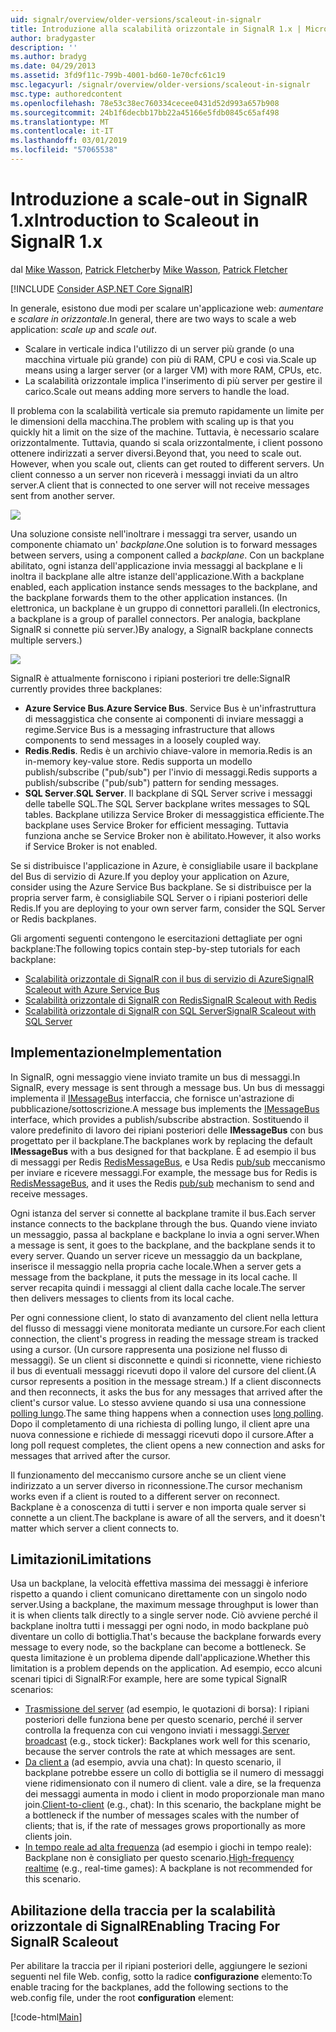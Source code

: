 ```yaml
---
uid: signalr/overview/older-versions/scaleout-in-signalr
title: Introduzione alla scalabilità orizzontale in SignalR 1.x | Microsoft Docs
author: bradygaster
description: ''
ms.author: bradyg
ms.date: 04/29/2013
ms.assetid: 3fd9f11c-799b-4001-bd60-1e70cfc61c19
msc.legacyurl: /signalr/overview/older-versions/scaleout-in-signalr
msc.type: authoredcontent
ms.openlocfilehash: 78e53c38ec760334cecee0431d52d993a657b908
ms.sourcegitcommit: 24b1f6decbb17bb22a45166e5fdb0845c65af498
ms.translationtype: MT
ms.contentlocale: it-IT
ms.lasthandoff: 03/01/2019
ms.locfileid: "57065538"
---
```

<a name="introduction-to-scaleout-in-signalr-1x"></a><span data-ttu-id="74402-102">Introduzione a scale-out in SignalR 1.x</span><span class="sxs-lookup"><span data-stu-id="74402-102">Introduction to Scaleout in SignalR 1.x</span></span>
====================
<span data-ttu-id="74402-103">dal [Mike Wasson](https://github.com/MikeWasson), [Patrick Fletcher](https://github.com/pfletcher)</span><span class="sxs-lookup"><span data-stu-id="74402-103">by [Mike Wasson](https://github.com/MikeWasson), [Patrick Fletcher](https://github.com/pfletcher)</span></span>

[!INCLUDE [Consider ASP.NET Core SignalR](~/includes/signalr/signalr-version-disambiguation.md)]

<span data-ttu-id="74402-104">In generale, esistono due modi per scalare un'applicazione web: *aumentare* e *scalare in orizzontale*.</span><span class="sxs-lookup"><span data-stu-id="74402-104">In general, there are two ways to scale a web application: *scale up* and *scale out*.</span></span>

- <span data-ttu-id="74402-105">Scalare in verticale indica l'utilizzo di un server più grande (o una macchina virtuale più grande) con più di RAM, CPU e così via.</span><span class="sxs-lookup"><span data-stu-id="74402-105">Scale up means using a larger server (or a larger VM) with more RAM, CPUs, etc.</span></span>
- <span data-ttu-id="74402-106">La scalabilità orizzontale implica l'inserimento di più server per gestire il carico.</span><span class="sxs-lookup"><span data-stu-id="74402-106">Scale out means adding more servers to handle the load.</span></span>

<span data-ttu-id="74402-107">Il problema con la scalabilità verticale sia premuto rapidamente un limite per le dimensioni della macchina.</span><span class="sxs-lookup"><span data-stu-id="74402-107">The problem with scaling up is that you quickly hit a limit on the size of the machine.</span></span> <span data-ttu-id="74402-108">Tuttavia, è necessario scalare orizzontalmente. Tuttavia, quando si scala orizzontalmente, i client possono ottenere indirizzati a server diversi.</span><span class="sxs-lookup"><span data-stu-id="74402-108">Beyond that, you need to scale out. However, when you scale out, clients can get routed to different servers.</span></span> <span data-ttu-id="74402-109">Un client connesso a un server non riceverà i messaggi inviati da un altro server.</span><span class="sxs-lookup"><span data-stu-id="74402-109">A client that is connected to one server will not receive messages sent from another server.</span></span>

![](scaleout-in-signalr/_static/image1.png)

<span data-ttu-id="74402-110">Una soluzione consiste nell'inoltrare i messaggi tra server, usando un componente chiamato un' *backplane*.</span><span class="sxs-lookup"><span data-stu-id="74402-110">One solution is to forward messages between servers, using a component called a *backplane*.</span></span> <span data-ttu-id="74402-111">Con un backplane abilitato, ogni istanza dell'applicazione invia messaggi al backplane e li inoltra il backplane alle altre istanze dell'applicazione.</span><span class="sxs-lookup"><span data-stu-id="74402-111">With a backplane enabled, each application instance sends messages to the backplane, and the backplane forwards them to the other application instances.</span></span> <span data-ttu-id="74402-112">(In elettronica, un backplane è un gruppo di connettori paralleli.</span><span class="sxs-lookup"><span data-stu-id="74402-112">(In electronics, a backplane is a group of parallel connectors.</span></span> <span data-ttu-id="74402-113">Per analogia, backplane SignalR si connette più server.)</span><span class="sxs-lookup"><span data-stu-id="74402-113">By analogy, a SignalR backplane connects multiple servers.)</span></span>

![](scaleout-in-signalr/_static/image2.png)

<span data-ttu-id="74402-114">SignalR è attualmente forniscono i ripiani posteriori tre delle:</span><span class="sxs-lookup"><span data-stu-id="74402-114">SignalR currently provides three backplanes:</span></span>

- <span data-ttu-id="74402-115">**Azure Service Bus**.</span><span class="sxs-lookup"><span data-stu-id="74402-115">**Azure Service Bus**.</span></span> <span data-ttu-id="74402-116">Service Bus è un'infrastruttura di messaggistica che consente ai componenti di inviare messaggi a regime.</span><span class="sxs-lookup"><span data-stu-id="74402-116">Service Bus is a messaging infrastructure that allows components to send messages in a loosely coupled way.</span></span>
- <span data-ttu-id="74402-117">**Redis**.</span><span class="sxs-lookup"><span data-stu-id="74402-117">**Redis**.</span></span> <span data-ttu-id="74402-118">Redis è un archivio chiave-valore in memoria.</span><span class="sxs-lookup"><span data-stu-id="74402-118">Redis is an in-memory key-value store.</span></span> <span data-ttu-id="74402-119">Redis supporta un modello publish/subscribe ("pub/sub") per l'invio di messaggi.</span><span class="sxs-lookup"><span data-stu-id="74402-119">Redis supports a publish/subscribe ("pub/sub") pattern for sending messages.</span></span>
- <span data-ttu-id="74402-120">**SQL Server**.</span><span class="sxs-lookup"><span data-stu-id="74402-120">**SQL Server**.</span></span> <span data-ttu-id="74402-121">Il backplane di SQL Server scrive i messaggi delle tabelle SQL.</span><span class="sxs-lookup"><span data-stu-id="74402-121">The SQL Server backplane writes messages to SQL tables.</span></span> <span data-ttu-id="74402-122">Backplane utilizza Service Broker di messaggistica efficiente.</span><span class="sxs-lookup"><span data-stu-id="74402-122">The backplane uses Service Broker for efficient messaging.</span></span> <span data-ttu-id="74402-123">Tuttavia funziona anche se Service Broker non è abilitato.</span><span class="sxs-lookup"><span data-stu-id="74402-123">However, it also works if Service Broker is not enabled.</span></span>

<span data-ttu-id="74402-124">Se si distribuisce l'applicazione in Azure, è consigliabile usare il backplane del Bus di servizio di Azure.</span><span class="sxs-lookup"><span data-stu-id="74402-124">If you deploy your application on Azure, consider using the Azure Service Bus backplane.</span></span> <span data-ttu-id="74402-125">Se si distribuisce per la propria server farm, è consigliabile SQL Server o i ripiani posteriori delle Redis.</span><span class="sxs-lookup"><span data-stu-id="74402-125">If you are deploying to your own server farm, consider the SQL Server or Redis backplanes.</span></span>

<span data-ttu-id="74402-126">Gli argomenti seguenti contengono le esercitazioni dettagliate per ogni backplane:</span><span class="sxs-lookup"><span data-stu-id="74402-126">The following topics contain step-by-step tutorials for each backplane:</span></span>

- [<span data-ttu-id="74402-127">Scalabilità orizzontale di SignalR con il bus di servizio di Azure</span><span class="sxs-lookup"><span data-stu-id="74402-127">SignalR Scaleout with Azure Service Bus</span></span>](scaleout-with-windows-azure-service-bus.md)
- [<span data-ttu-id="74402-128">Scalabilità orizzontale di SignalR con Redis</span><span class="sxs-lookup"><span data-stu-id="74402-128">SignalR Scaleout with Redis</span></span>](scaleout-with-redis.md)
- [<span data-ttu-id="74402-129">Scalabilità orizzontale di SignalR con SQL Server</span><span class="sxs-lookup"><span data-stu-id="74402-129">SignalR Scaleout with SQL Server</span></span>](scaleout-with-sql-server.md)

## <a name="implementation"></a><span data-ttu-id="74402-130">Implementazione</span><span class="sxs-lookup"><span data-stu-id="74402-130">Implementation</span></span>

<span data-ttu-id="74402-131">In SignalR, ogni messaggio viene inviato tramite un bus di messaggi.</span><span class="sxs-lookup"><span data-stu-id="74402-131">In SignalR, every message is sent through a message bus.</span></span> <span data-ttu-id="74402-132">Un bus di messaggi implementa il [IMessageBus](https://msdn.microsoft.com/library/microsoft.aspnet.signalr.messaging.imessagebus(v=vs.100).aspx) interfaccia, che fornisce un'astrazione di pubblicazione/sottoscrizione.</span><span class="sxs-lookup"><span data-stu-id="74402-132">A message bus implements the [IMessageBus](https://msdn.microsoft.com/library/microsoft.aspnet.signalr.messaging.imessagebus(v=vs.100).aspx) interface, which provides a publish/subscribe abstraction.</span></span> <span data-ttu-id="74402-133">Sostituendo il valore predefinito di lavoro dei ripiani posteriori delle **IMessageBus** con bus progettato per il backplane.</span><span class="sxs-lookup"><span data-stu-id="74402-133">The backplanes work by replacing the default **IMessageBus** with a bus designed for that backplane.</span></span> <span data-ttu-id="74402-134">È ad esempio il bus di messaggi per Redis [RedisMessageBus](https://msdn.microsoft.com/library/microsoft.aspnet.signalr.redis.redismessagebus(v=vs.100).aspx), e Usa Redis [pub/sub](http://redis.io/topics/pubsub) meccanismo per inviare e ricevere messaggi.</span><span class="sxs-lookup"><span data-stu-id="74402-134">For example, the message bus for Redis is [RedisMessageBus](https://msdn.microsoft.com/library/microsoft.aspnet.signalr.redis.redismessagebus(v=vs.100).aspx), and it uses the Redis [pub/sub](http://redis.io/topics/pubsub) mechanism to send and receive messages.</span></span>

<span data-ttu-id="74402-135">Ogni istanza del server si connette al backplane tramite il bus.</span><span class="sxs-lookup"><span data-stu-id="74402-135">Each server instance connects to the backplane through the bus.</span></span> <span data-ttu-id="74402-136">Quando viene inviato un messaggio, passa al backplane e backplane lo invia a ogni server.</span><span class="sxs-lookup"><span data-stu-id="74402-136">When a message is sent, it goes to the backplane, and the backplane sends it to every server.</span></span> <span data-ttu-id="74402-137">Quando un server riceve un messaggio da un backplane, inserisce il messaggio nella propria cache locale.</span><span class="sxs-lookup"><span data-stu-id="74402-137">When a server gets a message from the backplane, it puts the message in its local cache.</span></span> <span data-ttu-id="74402-138">Il server recapita quindi i messaggi al client dalla cache locale.</span><span class="sxs-lookup"><span data-stu-id="74402-138">The server then delivers messages to clients from its local cache.</span></span>

<span data-ttu-id="74402-139">Per ogni connessione client, lo stato di avanzamento del client nella lettura del flusso di messaggi viene monitorata mediante un cursore.</span><span class="sxs-lookup"><span data-stu-id="74402-139">For each client connection, the client's progress in reading the message stream is tracked using a cursor.</span></span> <span data-ttu-id="74402-140">(Un cursore rappresenta una posizione nel flusso di messaggi). Se un client si disconnette e quindi si riconnette, viene richiesto il bus di eventuali messaggi ricevuti dopo il valore del cursore del client.</span><span class="sxs-lookup"><span data-stu-id="74402-140">(A cursor represents a position in the message stream.) If a client disconnects and then reconnects, it asks the bus for any messages that arrived after the client's cursor value.</span></span> <span data-ttu-id="74402-141">Lo stesso avviene quando si usa una connessione [polling lungo](../getting-started/introduction-to-signalr.md#transports).</span><span class="sxs-lookup"><span data-stu-id="74402-141">The same thing happens when a connection uses [long polling](../getting-started/introduction-to-signalr.md#transports).</span></span> <span data-ttu-id="74402-142">Dopo il completamento di una richiesta di polling lungo, il client apre una nuova connessione e richiede di messaggi ricevuti dopo il cursore.</span><span class="sxs-lookup"><span data-stu-id="74402-142">After a long poll request completes, the client opens a new connection and asks for messages that arrived after the cursor.</span></span>

<span data-ttu-id="74402-143">Il funzionamento del meccanismo cursore anche se un client viene indirizzato a un server diverso in riconnessione.</span><span class="sxs-lookup"><span data-stu-id="74402-143">The cursor mechanism works even if a client is routed to a different server on reconnect.</span></span> <span data-ttu-id="74402-144">Backplane è a conoscenza di tutti i server e non importa quale server si connette a un client.</span><span class="sxs-lookup"><span data-stu-id="74402-144">The backplane is aware of all the servers, and it doesn't matter which server a client connects to.</span></span>

## <a name="limitations"></a><span data-ttu-id="74402-145">Limitazioni</span><span class="sxs-lookup"><span data-stu-id="74402-145">Limitations</span></span>

<span data-ttu-id="74402-146">Usa un backplane, la velocità effettiva massima dei messaggi è inferiore rispetto a quando i client comunicano direttamente con un singolo nodo server.</span><span class="sxs-lookup"><span data-stu-id="74402-146">Using a backplane, the maximum message throughput is lower than it is when clients talk directly to a single server node.</span></span> <span data-ttu-id="74402-147">Ciò avviene perché il backplane inoltra tutti i messaggi per ogni nodo, in modo backplane può diventare un collo di bottiglia.</span><span class="sxs-lookup"><span data-stu-id="74402-147">That's because the backplane forwards every message to every node, so the backplane can become a bottleneck.</span></span> <span data-ttu-id="74402-148">Se questa limitazione è un problema dipende dall'applicazione.</span><span class="sxs-lookup"><span data-stu-id="74402-148">Whether this limitation is a problem depends on the application.</span></span> <span data-ttu-id="74402-149">Ad esempio, ecco alcuni scenari tipici di SignalR:</span><span class="sxs-lookup"><span data-stu-id="74402-149">For example, here are some typical SignalR scenarios:</span></span>

- <span data-ttu-id="74402-150">[Trasmissione del server](tutorial-server-broadcast-with-aspnet-signalr.md) (ad esempio, le quotazioni di borsa): I ripiani posteriori delle funziona bene per questo scenario, perché il server controlla la frequenza con cui vengono inviati i messaggi.</span><span class="sxs-lookup"><span data-stu-id="74402-150">[Server broadcast](tutorial-server-broadcast-with-aspnet-signalr.md) (e.g., stock ticker): Backplanes work well for this scenario, because the server controls the rate at which messages are sent.</span></span>
- <span data-ttu-id="74402-151">[Da client a](tutorial-getting-started-with-signalr.md) (ad esempio, avvia una chat): In questo scenario, il backplane potrebbe essere un collo di bottiglia se il numero di messaggi viene ridimensionato con il numero di client. vale a dire, se la frequenza dei messaggi aumenta in modo i client in modo proporzionale man mano join.</span><span class="sxs-lookup"><span data-stu-id="74402-151">[Client-to-client](tutorial-getting-started-with-signalr.md) (e.g., chat): In this scenario, the backplane might be a bottleneck if the number of messages scales with the number of clients; that is, if the rate of messages grows proportionally as more clients join.</span></span>
- <span data-ttu-id="74402-152">[In tempo reale ad alta frequenza](tutorial-high-frequency-realtime-with-signalr.md) (ad esempio i giochi in tempo reale): Backplane non è consigliato per questo scenario.</span><span class="sxs-lookup"><span data-stu-id="74402-152">[High-frequency realtime](tutorial-high-frequency-realtime-with-signalr.md) (e.g., real-time games): A backplane is not recommended for this scenario.</span></span>

## <a name="enabling-tracing-for-signalr-scaleout"></a><span data-ttu-id="74402-153">Abilitazione della traccia per la scalabilità orizzontale di SignalR</span><span class="sxs-lookup"><span data-stu-id="74402-153">Enabling Tracing For SignalR Scaleout</span></span>

<span data-ttu-id="74402-154">Per abilitare la traccia per il ripiani posteriori delle, aggiungere le sezioni seguenti nel file Web. config, sotto la radice **configurazione** elemento:</span><span class="sxs-lookup"><span data-stu-id="74402-154">To enable tracing for the backplanes, add the following sections to the web.config file, under the root **configuration** element:</span></span>

[!code-html[Main](scaleout-in-signalr/samples/sample1.html)]
